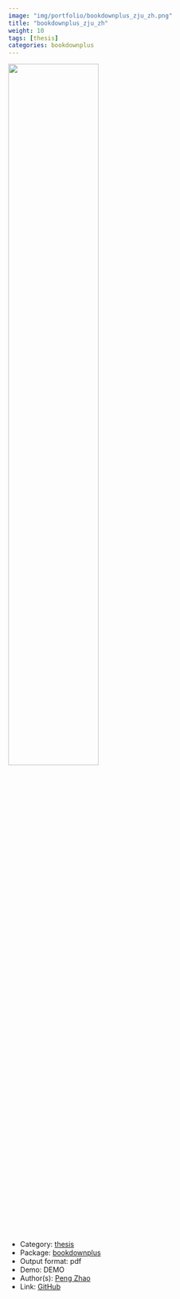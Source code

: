 ```yaml
---
image: "img/portfolio/bookdownplus_zju_zh.png"
title: "bookdownplus_zju_zh"
weight: 10
tags: [thesis]
categories: bookdownplus
---
```




<!--more-->

<p><a href="../../img/portfolio/bookdownplus_zju_zh.png"><img class = "jf-image-shadow" src="../../img/portfolio/bookdownplus_zju_zh.png", width="60%"></a></p>

- Category: [thesis](../../tags/thesis)
- Package: [bookdownplus](bookdownplus)
- Output format: pdf
- Demo: DEMO
- Author(s): [Peng Zhao](https://pzhao.org)
- Link: [GitHub](https://github.com/pzhaonet/bookdownplus)


